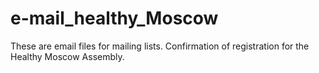 # e-mail_healthy_Moscow
These are email files for mailing lists.
Confirmation of registration for the Healthy Moscow Assembly. 
